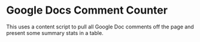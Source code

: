 # Google Docs Comment Counter

This uses a content script to pull all Google Doc comments off the page and present some summary stats in a table.
